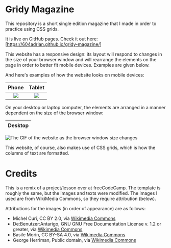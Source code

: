 # Gridy Magazine
This repository is a short single edition magazine that I made in order to practice using CSS grids.

It is live on GitHub pages. Check it out here: [https://604adrian.github.io/gridy-magazine/]

This website has a responsive design: its layout will respond to changes in the size of your browser window and will rearrange the elements on the page in order to better fit mobile devices. Examples are given below.


And here's examples of how the website looks on mobile devices:

Phone                      | Tablet 
:-------------------------:|:-------------------------:
![](./readme-media/phone.GIF)  |  ![](./readme-media/tablet.GIF)

On your desktop or laptop computer, the elements are arranged in a manner dependent on the size of the browser window:

Desktop                                                                               |
:------------------------------------------------------------------------------------:|
![The GIF of the website as the browser window size changes](./readme-media/resize.gif)

This website, of course, also makes use of CSS grids, which is how the columns of text are formatted.

# Credits
This is a remix of a project/lesson over at freeCodeCamp. The template is roughly the same, but the images and texts were modified. The images I used are from WikiMedia Commons, so they require attribution (below).

Attributions for the images (in order of appearance) are as follows:
- Michel Curi, CC BY 2.0, via [Wikimedia Commons](https://commons.wikimedia.org/wiki/File:Star_Trek-_The_Experience.jpg{:target="_blank"})
- De:Benutzer:Antarigo, GNU GNU Free Documentation License v. 1.2 or greater, via [Wikimedia Commons](https://commons.wikimedia.org/wiki/File:Riesenradoktoberfest.jpg)
- Basile Morin, CC BY-SA 4.0, via [Wikimedia Commons](https://commons.wikimedia.org/wiki/File:Illuminated_Ferris_wheel,_bouncing_castle_and_carousel_at_night_in_a_funfair_in_Vientiane,_Laos.jpg)
- George Herriman, Public domain, via [Wikimedia Commons](https://commons.wikimedia.org/wiki/File:Krazy_Kat_1918-09-07.png)
